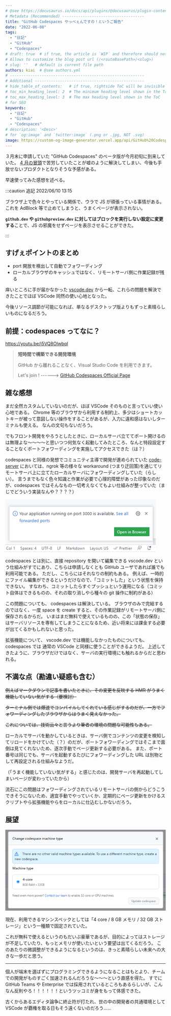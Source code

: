 ```yaml
---
# @see https://docusaurus.io/docs/api/plugins/@docusaurus/plugin-content-blog#markdown-front-matter
# Metadata (Recommended) ------------------------------------
title: "GitHub Codespaces やっべぇんですの！というご報告"
date: "2022-06-08"
tags:
  - "日記"
  - "GitHub"
  - "Codespaces"
# draft: true  # if true, the article is `WIP` and therefore should not be published yet
# Allows to customize the blog post url (/<routeBasePath>/<slug>)
# slug: ''   # default is current file path
authors: kiai  # @see authors.yml
# -----------------------------------------------------------
# Additional ------------------------------------------------
# hide_table_of_contents:   # if true, rightside ToC will be invisible
# toc_min_heading_level: 2  # The minimum heading level shown in the ToC
# toc_max_heading_level: 3  # The max heading level shown in the ToC
# for SEO
keywords:
  - "日記"
  - "GitHub"
  - "Codespaces"
# description: '<Desc>'
# for `og:image` and `twitter:image` (.png or .jpg, NOT .svg)
image: https://custom-og-image-generator.vercel.app/api/GitHub%20Codespaces%20%E3%82%84%E3%81%A3%E3%81%B9%E3%81%87%E3%82%93%E3%81%A7%E3%81%99%E3%81%AE%EF%BC%81%F0%9F%92%AF%F0%9F%A6%82%3Cbr%20%2F%3E%E3%81%A8%E3%81%84%E3%81%86%E3%81%94%E5%A0%B1%E5%91%8A.png?theme=light&copyright=Kiai+de+Nantoka&logo=https%3A%2F%2Fgithub.githubassets.com%2Fimages%2Fmona-loading-default-static.svg&avater=https%3A%2F%2Favatars.githubusercontent.com%2Fu%2F20794309&author=Kiai&aka=%40Ningensei848&site=%E6%B0%97%E5%90%88%E3%81%A7%E3%81%AA%E3%82%93%E3%81%A8%E3%81%8B&tags=%E6%97%A5%E8%A8%98&tags=GitHub&tags=Codespaces
---
```


３月末に申請していた "GitHub Codespaces" のベータ版が今月初旬に到来していた。
[4 月の冒頭](content/blogs/2022/04/01.md)で苦労していたことが嘘のように解決してしまい、今後も手放せないプロダクトとなりそうな予感がある。

早速使ってみた感想を述べる。

<!-- truncate -->

:::caution 追記 2022/06/10 13:15

ブラウザ上で色々とやっている関係で、ウラで JS が頑張っている事情がある。
これを AdBlock 等で止めてしまうと、うまくページが表示されない。

**`github.dev` や `githubpreview.dev` に対してはブロックを実行しない設定に変更する**ことで、JS の邪魔をせずページを表示させることができた。

:::

## すげぇポイントのまとめ

-   port 開放を検出して自動でフォワーディング
-   ローカルブラウザのキャッシュではなく、リモートサーバ側に作業記録が残る

痒いところに手が届かなかった [vscode.dev](https://vscode.dev/) から一転、これらの問題を解決できたことでほぼ VSCode 同然の使い心地となった。

今後リソース調節が可能になれば、単なるデスクトップ版よりもずっと素晴らしいものになるだろう。

## 前提：codespaces ってなに？

https://youtu.be/j5VQ8OlwbqI

> **短時間で構築できる開発環境**
>
> GitHub から離れることなく、Visual Studio Code を利用できます。
>
> Let's join ! ------> [GitHub Codespaces Official Page](https://github.co.jp/features/codespaces)

## 雑な感想

まだ全然カスタムしていないのだが、ほぼ VSCode そのものと言っていい使い心地である。
Chrome 等のブラウザから利用する制約上、多少はショートカットキーが被って意図しない操作をすることがあるが、入力に違和感はないしターミナルも使える。
なんの文句もないだろう。

でもフロント開発をやろうとしたときに、ローカルサーバ立ててポート開けるのは無理よな～～～～と思いつつ何気なく起動してみたところ、なんと特段設定することなくポートフォワーディングを実施してアクセスできた（は？）

codespaces と同様の発想でコミュニティ主導で開発が進められていた [code-server](https://github.com/coder/code-server) においては、ngrok 等の様々な workaround (つまり迂回策)を通じてリモートサーバ上に立てたローカルサーバにフォワーディングしていた（らしい）。
言うまでもなく色々知識と作業が必要で心理的障壁があった印象なのだが、codespaces ではそんなもの一切考えなくてもよい仕組みが整っていた（まじでどういう実装なんや？？？？）

![現在開けているポートに関する、右下にホップした通知](codespaces_portforwarding.png)

codespaces とは別に、直接 repository を開いて編集できる vscode.dev という仕組みがすでにあり、こちらは申請しなくとも GitHub ユーザであれば誰でも利用可能である。
ただし、こちらにはそれなりの制約もある。
例えば、一時的にファイル編集ができるというだけなので、「コミットした」という状態を保持できない。
すなわち、コミットしたらすぐプッシュという運用になる（コミット自体はできるものの、それの取り消しやら種々の git 操作に制約がある）

この問題についても、 codespaces は解決している。
ブラウザのみで完結するのではなく、一度 space を create すると、その作業記録がリモートサーバ側に保存されるからだ。
いまはまだ無料で使えているものの、この「状態の保存」はサーバリソースを専有してしまうことになるため、近い将来には課金する必要が出てくるかもしれないと思った。

拡張機能について、 vscode.dev では機能しなかったものについても、codespaces では 通常の VSCode と同様に使うことができるようだ。
上述してきたように、ブラウザだけではなく、サーバの実行環境にも触れるからだと思われる。

## 不満な点（勘違い疑惑も含む）

~~例えばマークダウンで記事を書いたときに、その変更を反映する HMR がうまく機能していない気がする（要検討）~~

~~ターミナル側では爆速でコンパイルしてくれている感じがするのだが、一方でフォワーディングしたブラウザからはうまく見えなかった。~~

~~これについては、技術云々と言うより筆者の環境の問題な可能性もある。~~

ローカルでサーバを動かしているときは、サーバ側でコンテンツの変更を検知してリロードをかけていた（？）のだが、ポートフォワーディングではそこまで面倒は見てくれないため、逐次手動でページ更新する必要がある。
また、ポート番号は同じでも、サーバを起動するたびにフォワーディングした URL は別物として再設定される仕組みなようだ。

（「うまく機能していない気がする」と感じたのは、開発サーバを再起動してしまいページが変わっていたから）

流石にこの問題はフォワーディングされているリモートサーバの側からどうこうできそうにないため、適宜手動でやっていくか、定期的にページ更新をかけるスクリプトやら拡張機能やらをローカルに仕込むしかないだろう。

## 展望

![codespaces のマシンタイプ指定](change_codespace_machine_type.png)

現在、利用できるマシンスペックとしては「4 core / 8 GB メモリ / 32 GB ストレージ」という一種類で固定されていた。

これが無料で使えるというのもだいぶ豪華であるが、目的によってはストレージが不足していたり、もっとメモリが使いたいという要望は出てくるだろう。
このあたりの微調整ができるようになるというのは、きっと素晴らしい未来への大きな一歩だと思う。

---

個人が端末を選ばずにプログラミングできるようになることはもとより、チームでの開発がものすごく加速されるんだろうな～～～という直感を得た。
すでに GitHub Teams や Enterprise では採用されているところもあるらしいが、こんなん反則やろ！！！！！！というツッコミが身をもって体感できた。

古くからあるエディタ論争に終止符が打たれ、世の中の開発者の共通環境として VSCode が覇権を取る日もそう遠くないのだろう……
